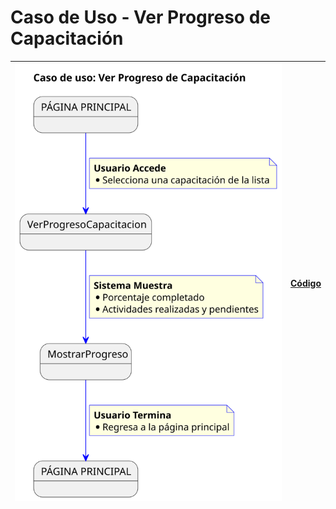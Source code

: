 # Caso de Uso - Ver Progreso de Capacitación

|![Diagrama de Clases](/documentos/imagenes/casos_de_uso/postulante/ver_progreso_de_capacitacion.svg)|[Código](/casos_de_uso/casos_de_uso/postulante/ver_progreso_de_capacitacion/ver_progreso_de_capacitacion.puml)|
|---|---|
